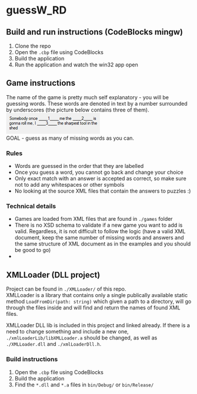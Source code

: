 # guessW_RD

## Build and run instructions (CodeBlocks mingw)

1. Clone the repo
1. Open the `.cbp` file using CodeBlocks
1. Build the application
1. Run the application and watch the win32 app open

## Game instructions
The name of the game is pretty much self explanatory - you will be guessing words. These words are denoted in text by a number surrounded by underscores (the picture below contains three of them).
![missing_word](images/missing_word.png)<br/>
GOAL - guess as many of missing words as you can.

### Rules
- Words are guessed in the order that they are labelled
- Once you guess a word, you cannot go back and change your choice
- Only exact match with an answer is accepted as correct, so make sure not to add any whitespaces or other symbols
- No looking at the source XML files that contain the answers to puzzles :)

### Technical details
- Games are loaded from XML files that are found in `./games` folder
- There is no XSD schema to validate if a new game you want to add is valid. Regardless, it is not difficult to follow the logic (have a valid XML document, keep the same number of missing words and answers and the same structure of XML document as in the examples and you should be good to go)
-

## XMLLoader (DLL project)
Project can be found in `./XMLLoader/` of this repo.<br/>
XMLLoader is a library that contains only a single publically available static method `LoadFromDir(path: string)` which given a path to a directory, will go through the files inside and will find and return the names of found XML files.<br/>

XMLLoader DLL lib is included in this project and linked already. If there is a need to change something and include a new one, `./xmlLoaderLib/libXMLLoader.a` should be changed, as well as `./XMLLoader.dll` and `./xmlLoaderDll.h`.

### Build instructions
1. Open the `.cbp` file using CodeBlocks
1. Build the application
1. Find the `*.dll` and `*.a` files in `bin/Debug/` or `bin/Release/`
